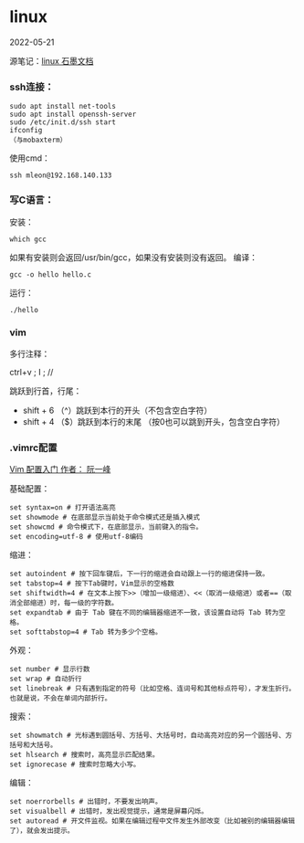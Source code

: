 # linux

2022-05-21

源笔记：[linux 石墨文档](https://shimo.im/docs/XKq4MJZYNDC4JNkN/)

### ssh连接：

```
sudo apt install net-tools
sudo apt install openssh-server
sudo /etc/init.d/ssh start
ifconfig
（与mobaxterm）
```

使用cmd：

```
ssh mleon@192.168.140.133
```

### 写C语言：

安装：

```
which gcc
```

如果有安装则会返回/usr/bin/gcc，如果没有安装则没有返回。 编译：

```
gcc -o hello hello.c
```

运行：

```
./hello
```

### vim

多行注释：

ctrl+v ; I ; //

跳跃到行首，行尾：

* shift + 6 （^）跳跃到本行的开头（不包含空白字符）
* shift + 4 （$）跳跃到本行的末尾 （按0也可以跳到开头，包含空白字符）

### .vimrc配置

[Vim 配置入门 作者： 阮一峰](https://www.ruanyifeng.com/blog/2018/09/vimrc.html)

基础配置：

```
set syntax=on # 打开语法高亮
set showmode # 在底部显示当前处于命令模式还是插入模式
set showcmd # 命令模式下，在底部显示，当前键入的指令。
set encoding=utf-8 # 使用utf-8编码
```

缩进：

```
set autoindent # 按下回车键后，下一行的缩进会自动跟上一行的缩进保持一致。
set tabstop=4 # 按下Tab键时，Vim显示的空格数
set shiftwidth=4 # 在文本上按下>>（增加一级缩进）、<<（取消一级缩进）或者==（取消全部缩进）时，每一级的字符数。
set expandtab # 由于 Tab 键在不同的编辑器缩进不一致，该设置自动将 Tab 转为空格。
set softtabstop=4 # Tab 转为多少个空格。
```

外观：

```
set number # 显示行数
set wrap # 自动折行
set linebreak # 只有遇到指定的符号（比如空格、连词号和其他标点符号），才发生折行。也就是说，不会在单词内部折行。
```

搜索：

```
set showmatch # 光标遇到圆括号、方括号、大括号时，自动高亮对应的另一个圆括号、方括号和大括号。
set hlsearch # 搜索时，高亮显示匹配结果。
set ignorecase # 搜索时忽略大小写。
```

编辑：

```
set noerrorbells # 出错时，不要发出响声。
set visualbell # 出错时，发出视觉提示，通常是屏幕闪烁。
set autoread # 开文件监视。如果在编辑过程中文件发生外部改变（比如被别的编辑器编辑了），就会发出提示。
```
